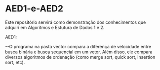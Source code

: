 # AED1-e-AED2
Este repositório servirá como demonstração dos conhecimentos que adquiri em Algoritmos e Estutura de Dados 1 e 2.

AED1: 

--O programa na pasta vector compara a diferença de velocidade entre busca binária e busca sequencial em um vetor. Além disso, ele compara diversos algoritmos de ordenação (como merge sort, quick sort, insertion sort, etc).

